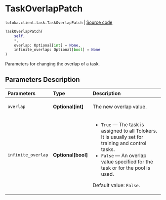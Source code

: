 # TaskOverlapPatch
`toloka.client.task.TaskOverlapPatch` | [Source code](https://github.com/Toloka/toloka-kit/blob/v1.2.3/src/client/task.py#L135)

```python
TaskOverlapPatch(
    self,
    *,
    overlap: Optional[int] = None,
    infinite_overlap: Optional[bool] = None
)
```

Parameters for changing the overlap of a task.

## Parameters Description

| Parameters | Type | Description |
| :----------| :----| :-----------|
`overlap`|**Optional\[int\]**|<p>The new overlap value.</p>
`infinite_overlap`|**Optional\[bool\]**|<ul> <li>`True` — The task is assigned to all Tolokers. It is usually set for training and control tasks.</li> <li>`False` — An overlap value specified for the task or for the pool is used.</li> </ul> <p></p><p>Default value: `False`.</p>
